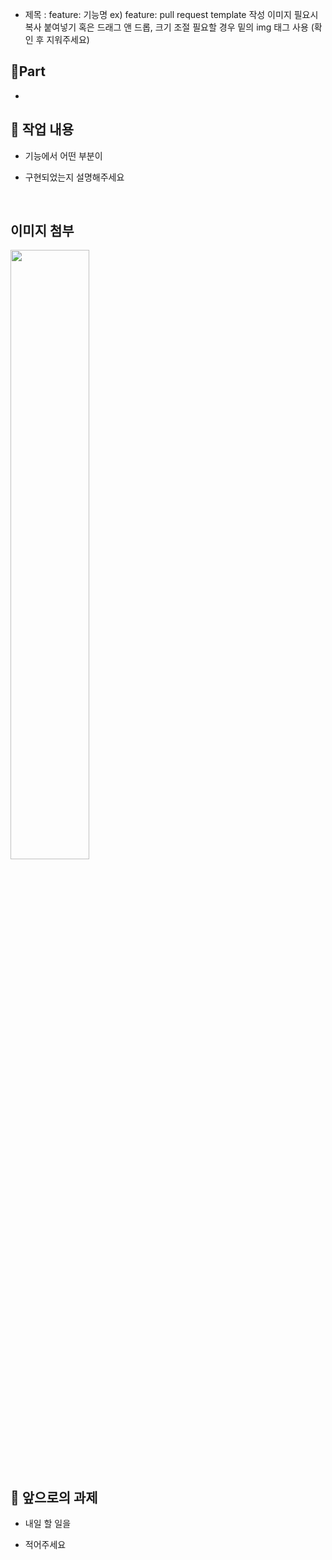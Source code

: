 - 제목 : feature: 기능명
  ex) feature: pull request template 작성
  이미지 필요시 복사 붙여넣기 혹은 드래그 앤 드롭, 크기 조절 필요할 경우 밑의 img 태그 사용
  (확인 후 지워주세요)

## 🔘Part
- 
  <br/>

## 🔎 작업 내용

- 기능에서 어떤 부분이

- 구현되었는지 설명해주세요

  <br/>

## 이미지 첨부
<img src="" width="50%" height="50%"/>

<br/>

## 🔧 앞으로의 과제

- 내일 할 일을

- 적어주세요

  <br/>
